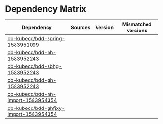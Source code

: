 # Dependency Matrix

Dependency | Sources | Version | Mismatched versions
---------- | ------- | ------- | -------------------
[cb-kubecd/bdd-spring-1583951099](https://github.com/cb-kubecd/bdd-spring-1583951099.git) |  | []() | 
[cb-kubecd/bdd-nh-1583952243](https://github.com/cb-kubecd/bdd-nh-1583952243.git) |  | []() | 
[cb-kubecd/bdd-sbhg-1583952243](https://github.com/cb-kubecd/bdd-sbhg-1583952243.git) |  | []() | 
[cb-kubecd/bdd-gh-1583952243](https://github.com/cb-kubecd/bdd-gh-1583952243.git) |  | []() | 
[cb-kubecd/bdd-nh-import-1583954354](https://github.com/cb-kubecd/bdd-nh-import-1583954354.git) |  | []() | 
[cb-kubecd/bdd-ghfjxy-import-1583954354](https://github.com/cb-kubecd/bdd-ghfjxy-import-1583954354.git) |  | []() | 
